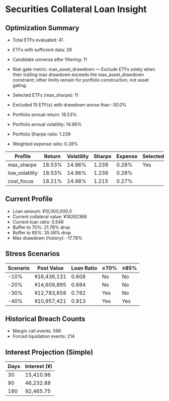 # Securities Collateral Loan Insight

## Optimization Summary
- Total ETFs evaluated: 41
- ETFs with sufficient data: 26
- Candidate universe after filtering: 11
- Risk gate metric: max_asset_drawdown — Exclude ETFs solely when their trailing max drawdown exceeds the max_asset_drawdown constraint; other limits remain for portfolio construction, not asset gating.

- Selected ETFs (max_sharpe): 11
- Excluded 15 ETF(s) with drawdown worse than -30.0%
- Portfolio annual return: 18.53%
- Portfolio annual volatility: 14.96%
- Portfolio Sharpe ratio: 1.239
- Weighted expense ratio: 0.28%

| Profile | Return | Volatility | Sharpe | Expense | Selected |
| --- | --- | --- | --- | --- | --- |
| max_sharpe | 18.53% | 14.96% | 1.239 | 0.28% | Yes |
| low_volatility | 18.53% | 14.96% | 1.239 | 0.28% |  |
| cost_focus | 18.21% | 14.98% | 1.215 | 0.27% |  |

## Current Profile
- Loan amount: ¥10,000,000.0
- Current collateral value: ¥18262368
- Current loan ratio: 0.548
- Buffer to 70%: 21.78% drop
- Buffer to 85%: 35.58% drop
- Max drawdown (history): -17.78%

## Stress Scenarios
| Scenario | Post Value | Loan Ratio | ≥70% | ≥85% |
| --- | --- | --- | --- | --- |
| -10% | ¥16,436,131 | 0.608 | No | No |
| -20% | ¥14,609,895 | 0.684 | No | No |
| -30% | ¥12,783,658 | 0.782 | Yes | No |
| -40% | ¥10,957,421 | 0.913 | Yes | Yes |

## Historical Breach Counts
- Margin call events: 596
- Forced liquidation events: 214

## Interest Projection (Simple)
| Days | Interest (¥) |
| --- | --- |
| 30 | 15,410.96 |
| 90 | 46,232.88 |
| 180 | 92,465.75 |
